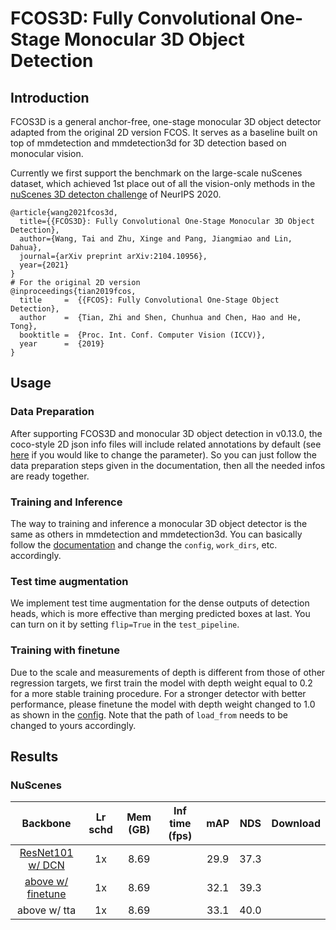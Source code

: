 # FCOS3D: Fully Convolutional One-Stage Monocular 3D Object Detection

## Introduction

<!-- [ALGORITHM] -->

FCOS3D is a general anchor-free, one-stage monocular 3D object detector adapted from the original 2D version FCOS.
It serves as a baseline built on top of mmdetection and mmdetection3d for 3D detection based on monocular vision.

Currently we first support the benchmark on the large-scale nuScenes dataset, which achieved 1st place out of all the vision-only methods in the [nuScenes 3D detecton challenge](https://www.nuscenes.org/object-detection?externalData=all&mapData=all&modalities=Camera) of NeurIPS 2020.

```
@article{wang2021fcos3d,
  title={{FCOS3D}: Fully Convolutional One-Stage Monocular 3D Object Detection},
  author={Wang, Tai and Zhu, Xinge and Pang, Jiangmiao and Lin, Dahua},
  journal={arXiv preprint arXiv:2104.10956},
  year={2021}
}
# For the original 2D version
@inproceedings{tian2019fcos,
  title     =  {{FCOS}: Fully Convolutional One-Stage Object Detection},
  author    =  {Tian, Zhi and Shen, Chunhua and Chen, Hao and He, Tong},
  booktitle =  {Proc. Int. Conf. Computer Vision (ICCV)},
  year      =  {2019}
}
```

## Usage

### Data Preparation

After supporting FCOS3D and monocular 3D object detection in v0.13.0, the coco-style 2D json info files will include related annotations by default 
(see [here](https://github.com/open-mmlab/mmdetection3d/blob/master/tools/data_converter/nuscenes_converter.py#L333) if you would like to change the parameter).
So you can just follow the data preparation steps given in the documentation, then all the needed infos are ready together.

### Training and Inference

The way to training and inference a monocular 3D object detector is the same as others in mmdetection and mmdetection3d. You can basically follow the [documentation](https://mmdetection3d.readthedocs.io/en/latest/1_exist_data_model.html#train-predefined-models-on-standard-datasets) and change the `config`, `work_dirs`, etc. accordingly.

### Test time augmentation

We implement test time augmentation for the dense outputs of detection heads, which is more effective than merging predicted boxes at last.
You can turn on it by setting `flip=True` in the `test_pipeline`.

### Training with finetune

Due to the scale and measurements of depth is different from those of other regression targets, we first train the model with depth weight equal to 0.2 for a more stable training procedure. For a stronger detector with better performance, please finetune the model with depth weight changed to 1.0 as shown in the [config](./fcos3d_r101_caffe_fpn_gn-head_dcn_2x8_1x_nus-mono3d_finetune.py). Note that the path of `load_from` needs to be changed to yours accordingly.

## Results

### NuScenes

|  Backbone   | Lr schd | Mem (GB) | Inf time (fps) | mAP | NDS | Download |
| :---------: | :-----: | :------: | :------------: | :----: |:----: | :------: |
|[ResNet101 w/ DCN](./fcos3d_r101_caffe_fpn_gn-head_dcn_2x8_1x_nus-mono3d.py)|1x|8.69||29.9|37.3||
|[above w/ finetune](./fcos3d_r101_caffe_fpn_gn-head_dcn_2x8_1x_nus-mono3d_finetune.py)|1x|8.69||32.1|39.3||
|above w/ tta|1x|8.69||33.1|40.0||
